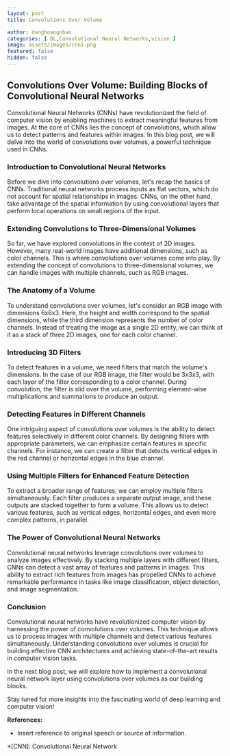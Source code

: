 ```yaml
---
layout: post
title: Convolutions Over Volume

author: danghoangnhan
categories: [ DL,Convolutional Neural Networks,vision ]
image: assets/images/cnn1.png
featured: false
hidden: false
---
```


## Convolutions Over Volume: Building Blocks of Convolutional Neural Networks

Convolutional Neural Networks (CNNs) have revolutionized the field of computer vision by enabling machines to extract meaningful features from images. At the core of CNNs lies the concept of convolutions, which allow us to detect patterns and features within images. In this blog post, we will delve into the world of convolutions over volumes, a powerful technique used in CNNs.

### Introduction to Convolutional Neural Networks

Before we dive into convolutions over volumes, let's recap the basics of CNNs. Traditional neural networks process inputs as flat vectors, which do not account for spatial relationships in images. CNNs, on the other hand, take advantage of the spatial information by using convolutional layers that perform local operations on small regions of the input.

### Extending Convolutions to Three-Dimensional Volumes

So far, we have explored convolutions in the context of 2D images. However, many real-world images have additional dimensions, such as color channels. This is where convolutions over volumes come into play. By extending the concept of convolutions to three-dimensional volumes, we can handle images with multiple channels, such as RGB images.

### The Anatomy of a Volume

To understand convolutions over volumes, let's consider an RGB image with dimensions 6x6x3. Here, the height and width correspond to the spatial dimensions, while the third dimension represents the number of color channels. Instead of treating the image as a single 2D entity, we can think of it as a stack of three 2D images, one for each color channel.

### Introducing 3D Filters

To detect features in a volume, we need filters that match the volume's dimensions. In the case of our RGB image, the filter would be 3x3x3, with each layer of the filter corresponding to a color channel. During convolution, the filter is slid over the volume, performing element-wise multiplications and summations to produce an output.

### Detecting Features in Different Channels

One intriguing aspect of convolutions over volumes is the ability to detect features selectively in different color channels. By designing filters with appropriate parameters, we can emphasize certain features in specific channels. For instance, we can create a filter that detects vertical edges in the red channel or horizontal edges in the blue channel.

### Using Multiple Filters for Enhanced Feature Detection

To extract a broader range of features, we can employ multiple filters simultaneously. Each filter produces a separate output image, and these outputs are stacked together to form a volume. This allows us to detect various features, such as vertical edges, horizontal edges, and even more complex patterns, in parallel.

### The Power of Convolutional Neural Networks

Convolutional neural networks leverage convolutions over volumes to analyze images effectively. By stacking multiple layers with different filters, CNNs can detect a vast array of features and patterns in images. This ability to extract rich features from images has propelled CNNs to achieve remarkable performance in tasks like image classification, object detection, and image segmentation.

### Conclusion

Convolutional neural networks have revolutionized computer vision by harnessing the power of convolutions over volumes. This technique allows us to process images with multiple channels and detect various features simultaneously. Understanding convolutions over volumes is crucial for building effective CNN architectures and achieving state-of-the-art results in computer vision tasks.

In the next blog post, we will explore how to implement a convolutional neural network layer using convolutions over volumes as our building blocks.

Stay tuned for more insights into the fascinating world of deep learning and computer vision!

**References:**
- Insert reference to original speech or source of information.

*[CNN]: Convolutional Neural Network